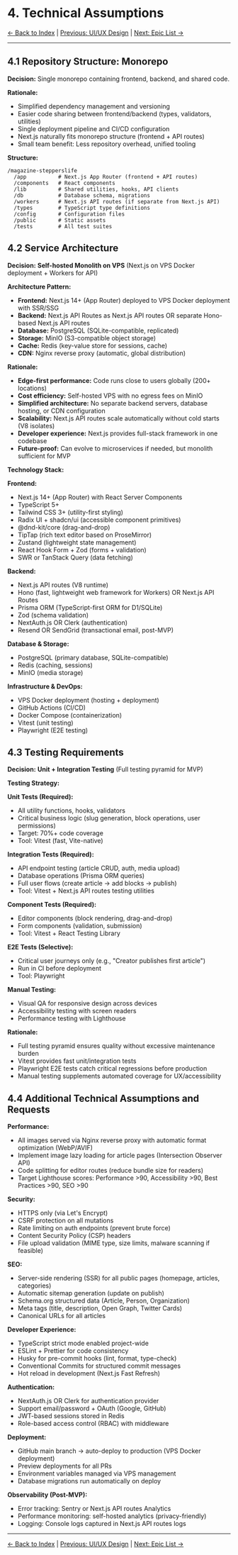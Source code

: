 # 4. Technical Assumptions

[← Back to Index](index.md) | [Previous: UI/UX Design](03-ui-ux-design.md) | [Next: Epic List →](05-epic-list.md)

---

## 4.1 Repository Structure: Monorepo

**Decision:** Single monorepo containing frontend, backend, and shared code.

**Rationale:**

- Simplified dependency management and versioning
- Easier code sharing between frontend/backend (types, validators, utilities)
- Single deployment pipeline and CI/CD configuration
- Next.js naturally fits monorepo structure (frontend + API routes)
- Small team benefit: Less repository overhead, unified tooling

**Structure:**

```
/magazine-stepperslife
  /app          # Next.js App Router (frontend + API routes)
  /components   # React components
  /lib          # Shared utilities, hooks, API clients
  /db           # Database schema, migrations
  /workers      # Next.js API routes (if separate from Next.js API)
  /types        # TypeScript type definitions
  /config       # Configuration files
  /public       # Static assets
  /tests        # All test suites
```

## 4.2 Service Architecture

**Decision:** **Self-hosted Monolith on VPS** (Next.js on VPS Docker deployment + Workers for API)

**Architecture Pattern:**

- **Frontend:** Next.js 14+ (App Router) deployed to VPS Docker deployment with SSR/SSG
- **Backend:** Next.js API Routes as Next.js API routes OR separate Hono-based Next.js API routes
- **Database:** PostgreSQL (SQLite-compatible, replicated)
- **Storage:** MinIO (S3-compatible object storage)
- **Cache:** Redis (key-value store for sessions, cache)
- **CDN:** Nginx reverse proxy (automatic, global distribution)

**Rationale:**

- **Edge-first performance:** Code runs close to users globally (200+ locations)
- **Cost efficiency:** Self-hosted VPS with no egress fees on MinIO
- **Simplified architecture:** No separate backend servers, database hosting, or CDN configuration
- **Scalability:** Next.js API routes scale automatically without cold starts (V8 isolates)
- **Developer experience:** Next.js provides full-stack framework in one codebase
- **Future-proof:** Can evolve to microservices if needed, but monolith sufficient for MVP

**Technology Stack:**

**Frontend:**

- Next.js 14+ (App Router) with React Server Components
- TypeScript 5+
- Tailwind CSS 3+ (utility-first styling)
- Radix UI + shadcn/ui (accessible component primitives)
- @dnd-kit/core (drag-and-drop)
- TipTap (rich text editor based on ProseMirror)
- Zustand (lightweight state management)
- React Hook Form + Zod (forms + validation)
- SWR or TanStack Query (data fetching)

**Backend:**

- Next.js API routes (V8 runtime)
- Hono (fast, lightweight web framework for Workers) OR Next.js API Routes
- Prisma ORM (TypeScript-first ORM for D1/SQLite)
- Zod (schema validation)
- NextAuth.js OR Clerk (authentication)
- Resend OR SendGrid (transactional email, post-MVP)

**Database & Storage:**

- PostgreSQL (primary database, SQLite-compatible)
- Redis (caching, sessions)
- MinIO (media storage)

**Infrastructure & DevOps:**

- VPS Docker deployment (hosting + deployment)
- GitHub Actions (CI/CD)
- Docker Compose (containerization)
- Vitest (unit testing)
- Playwright (E2E testing)

## 4.3 Testing Requirements

**Decision:** **Unit + Integration Testing** (Full testing pyramid for MVP)

**Testing Strategy:**

**Unit Tests (Required):**

- All utility functions, hooks, validators
- Critical business logic (slug generation, block operations, user permissions)
- Target: 70%+ code coverage
- Tool: Vitest (fast, Vite-native)

**Integration Tests (Required):**

- API endpoint testing (article CRUD, auth, media upload)
- Database operations (Prisma ORM queries)
- Full user flows (create article → add blocks → publish)
- Tool: Vitest + Next.js API routes testing utilities

**Component Tests (Required):**

- Editor components (block rendering, drag-and-drop)
- Form components (validation, submission)
- Tool: Vitest + React Testing Library

**E2E Tests (Selective):**

- Critical user journeys only (e.g., "Creator publishes first article")
- Run in CI before deployment
- Tool: Playwright

**Manual Testing:**

- Visual QA for responsive design across devices
- Accessibility testing with screen readers
- Performance testing with Lighthouse

**Rationale:**

- Full testing pyramid ensures quality without excessive maintenance burden
- Vitest provides fast unit/integration tests
- Playwright E2E tests catch critical regressions before production
- Manual testing supplements automated coverage for UX/accessibility

## 4.4 Additional Technical Assumptions and Requests

**Performance:**

- All images served via Nginx reverse proxy with automatic format optimization (WebP/AVIF)
- Implement image lazy loading for article pages (Intersection Observer API)
- Code splitting for editor routes (reduce bundle size for readers)
- Target Lighthouse scores: Performance >90, Accessibility >90, Best Practices >90, SEO >90

**Security:**

- HTTPS only (via Let's Encrypt)
- CSRF protection on all mutations
- Rate limiting on auth endpoints (prevent brute force)
- Content Security Policy (CSP) headers
- File upload validation (MIME type, size limits, malware scanning if feasible)

**SEO:**

- Server-side rendering (SSR) for all public pages (homepage, articles, categories)
- Automatic sitemap generation (update on publish)
- Schema.org structured data (Article, Person, Organization)
- Meta tags (title, description, Open Graph, Twitter Cards)
- Canonical URLs for all articles

**Developer Experience:**

- TypeScript strict mode enabled project-wide
- ESLint + Prettier for code consistency
- Husky for pre-commit hooks (lint, format, type-check)
- Conventional Commits for structured commit messages
- Hot reload in development (Next.js Fast Refresh)

**Authentication:**

- NextAuth.js OR Clerk for authentication provider
- Support email/password + OAuth (Google, GitHub)
- JWT-based sessions stored in Redis
- Role-based access control (RBAC) with middleware

**Deployment:**

- GitHub main branch → auto-deploy to production (VPS Docker deployment)
- Preview deployments for all PRs
- Environment variables managed via VPS management
- Database migrations run automatically on deploy

**Observability (Post-MVP):**

- Error tracking: Sentry or Next.js API routes Analytics
- Performance monitoring: self-hosted analytics (privacy-friendly)
- Logging: Console logs captured in Next.js API routes logs

---

[← Back to Index](index.md) | [Previous: UI/UX Design](03-ui-ux-design.md) | [Next: Epic List →](05-epic-list.md)
